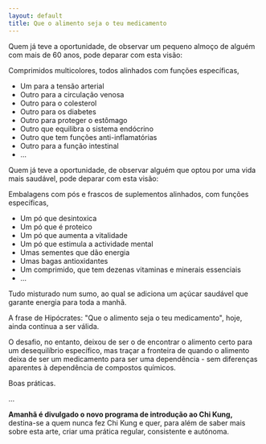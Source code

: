 ```yaml
---
layout: default 
title: Que o alimento seja o teu medicamento
---
```

Quem já teve a oportunidade, de observar um pequeno almoço de alguém com mais de 60 anos, pode deparar com esta visão: 

Comprimidos multicolores, todos alinhados com funções específicas,

+ Um para a tensão arterial
+ Outro para a circulação venosa
+ Outro para o colesterol
+ Outro para os diabetes
+ Outro para proteger o estômago
+ Outro que equilibra o sistema endócrino 
+ Outro que tem funções anti-inflamatórias
+ Outro para a função intestinal 
+ …

Quem já teve a oportunidade, de observar alguém que optou por uma vida mais saudável, pode deparar com esta visão:

Embalagens com pós e frascos de suplementos alinhados, com funções específicas,

+ Um pó que desintoxica
+ Um pó que é proteico  
+ Um pó que aumenta a vitalidade
+ Um pó que estimula a actividade mental
+ Umas sementes que dão energia
+ Umas bagas antioxidantes
+ Um comprimido, que tem dezenas vitaminas e minerais essenciais 
+ …

Tudo misturado num sumo, ao qual se adiciona um açúcar saudável que garante energia para toda a manhã. 

A frase de Hipócrates: "Que o alimento seja o teu medicamento", hoje, ainda continua a ser válida. 

O desafio, no entanto, deixou de ser o de encontrar o alimento certo para um desequilíbrio específico, mas traçar a fronteira de quando o alimento deixa de ser um medicamento para ser uma dependência - sem diferenças aparentes à dependência de compostos químicos. 

Boas práticas. 

…

**Amanhã é divulgado o novo programa de introdução ao Chi Kung,** destina-se a quem nunca fez Chi Kung e quer, para além de saber mais sobre esta arte, criar uma prática regular, consistente e autónoma. 
